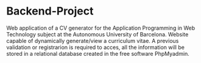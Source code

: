 # Backend-Project
Web application of a CV generator for the Application Programming in Web Technology subject at the Autonomous University of Barcelona.
Website capable of dynamically generate/view a curriculum vitae. A previous validation or registrarion is required to acces, all the information will be stored in a relational database created in the free software PhpMyadmin.

